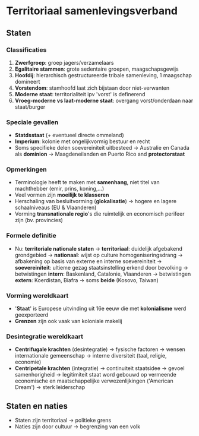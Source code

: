 # Territoriaal samenlevingsverband
## Staten
### Classificaties
1. **Zwerfgroep**: groep jagers/verzamelaars
2. **Egalitaire stammen**: grote sedentaire groepen, maagschapsgewijs
3. **Hoofdij**: hierarchisch gestructureerde tribale samenleving, 1 maagschap domineert
4. **Vorstendom**: stamhoofd laat zich bijstaan door niet-verwanten
5. **Moderne staat**: territorialiteit ipv 'vorst' is definerend
6. **Vroeg-moderne vs laat-moderne staat**: overgang vorst/onderdaan naar staat/burger
### Speciale gevallen
- **Statdsstaat** (+ eventueel directe ommeland)
- **Imperium**: kolonie met ongelijkvormig bestuur en recht
- Soms specifieke delen soevereiniteit uitbesteed
	-> Australie en Canada als **dominion**
	-> Maagdeneilanden en Puerto Rico and **protectorstaat**
### Opmerkingen
- Terminologie heeft te maken met **samenhang**, niet titel van machthebber (emir, prins, koning,...)
- Veel vormen zijn **moeilijk te klasseren**
- Herschaling van besluitvorming (**glokalisatie**) -> hogere en lagere schaalniveaus (EU & Vlaanderen)
- Vorming **transnationale regio**'s die ruimtelijk en economisch perifeer zijn (bv. provincies)
### Formele definitie
- Nu: **territoriale nationale staten**
	-> **territoriaal**: duidelijk afgebakend grondgebied
	-> **nationaal**: wijst op culture homogeniseringsdrang
	-> afbakening op basis van externe en interne soevereiniteit
		-> **soevereiniteit**: ultieme gezag staatsinstelling erkend door bevolking
			-> betwistingen **intern**: Baskenland, Catalonie, Vlaanderen
			-> betwistingen **extern**: Koerdistan, Biafra
			-> soms **beide** (Kosovo, Taiwan)
### Vorming wereldkaart
- '**Staat**' is Europese uitvinding uit 16e eeuw die met **kolonialisme** werd geexporteerd
- **Grenzen** zijn ook vaak van koloniale makelij
### Desintegratie wereldkaart
- **Centrifugale krachten** (desintegratie)
	-> fysische factoren
	-> wensen internationale gemeenschap
	-> interne diversiteit (taal, religie, economie)
- **Centripetale krachten** (integratie)
	-> continuiteit staatsidee
	-> gevoel samenhorigheid
	-> legitimiteit staat word gebouwd op vermeende economische en maatschappelijke verwezenlijkingen ('American Dream')
	-> sterk leiderschap
## Staten en naties
- Staten zijn territoriaal -> politieke grens
- Naties zijn door cultuur -> begrenzing van een volk